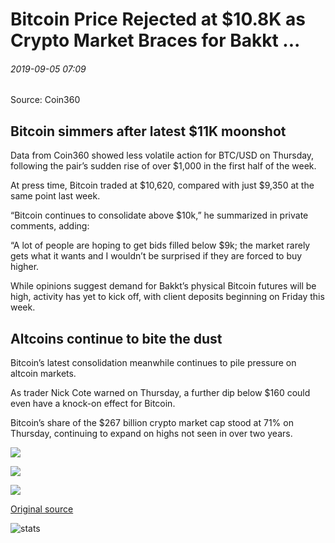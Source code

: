# Bitcoin Price Rejected at $10.8K as Crypto Market Braces for Bakkt ...

###### 2019-09-05 07:09

Source: Coin360

## Bitcoin simmers after latest $11K moonshot

Data from Coin360 showed less volatile action for BTC/USD on Thursday, following the pair’s sudden rise of over $1,000 in the first half of the week.

At press time, Bitcoin traded at $10,620, compared with just $9,350 at the same point last week.

“Bitcoin continues to consolidate above $10k,” he summarized in private comments, adding:

“A lot of people are hoping to get bids filled below $9k; the market rarely gets what it wants and I wouldn’t be surprised if they are forced to buy higher.

While opinions suggest demand for Bakkt’s physical Bitcoin futures will be high, activity has yet to kick off, with client deposits beginning on Friday this week.

## Altcoins continue to bite the dust

Bitcoin’s latest consolidation meanwhile continues to pile pressure on altcoin markets.

As trader Nick Cote warned on Thursday, a further dip below $160 could even have a knock-on effect for Bitcoin.

Bitcoin’s share of the $267 billion crypto market cap stood at 71% on Thursday, continuing to expand on highs not seen in over two years.

![](https://s3.cointelegraph.com/storage/uploads/view/ad9724cb38715bcced143320cce4b9d2.png)

![](https://s3.cointelegraph.com/storage/uploads/view/e9e1a4f48a8f97f04703ba3dff9356c7.png)

![](https://s3.cointelegraph.com/storage/uploads/view/300344ac5c0ae6bbb7f219d3567ef9e5.png)

[Original source](https://cointelegraph.com/news/bitcoin-price-rejected-at-108k-as-crypto-market-braces-for-bakkt)

![stats](https://c.statcounter.com/11760860/0/a89fa40b/1/ "stats")